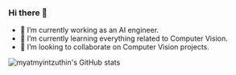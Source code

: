 ### Hi there 👋

<!--
**myatmyintzuthin/myatmyintzuthin** is a ✨ _special_ ✨ repository because its `README.md` (this file) appears on your GitHub profile.

Here are some ideas to get you started:

- 📫 How to reach me: ...
-->
- 🔭 I’m currently working as an AI engineer.
- 🌱 I’m currently learning everything related to Computer Vision.
- 👯 I’m looking to collaborate on Computer Vision projects.


![myatmyintzuthin's GitHub stats](https://github-readme-stats.vercel.app/api?username=myatmyintzuthin&count_private=false&theme=tokyonight&hide=contribs)
